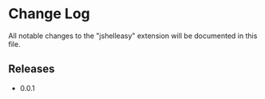 # Change Log

All notable changes to the "jshelleasy" extension will be documented in this file.

## Releases

- 0.0.1